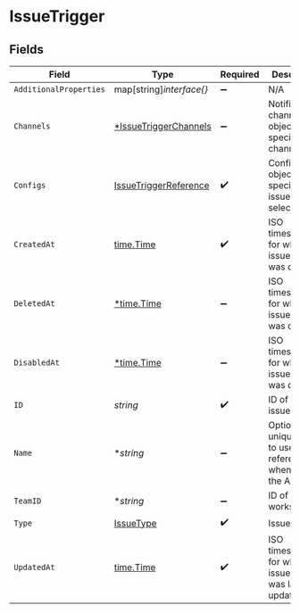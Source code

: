 # IssueTrigger


## Fields

| Field                                                                 | Type                                                                  | Required                                                              | Description                                                           |
| --------------------------------------------------------------------- | --------------------------------------------------------------------- | --------------------------------------------------------------------- | --------------------------------------------------------------------- |
| `AdditionalProperties`                                                | map[string]*interface{}*                                              | :heavy_minus_sign:                                                    | N/A                                                                   |
| `Channels`                                                            | [*IssueTriggerChannels](../../models/shared/issuetriggerchannels.md)  | :heavy_minus_sign:                                                    | Notification channels object for the specific channel type            |
| `Configs`                                                             | [IssueTriggerReference](../../models/shared/issuetriggerreference.md) | :heavy_check_mark:                                                    | Configuration object for the specific issue type selected             |
| `CreatedAt`                                                           | [time.Time](https://pkg.go.dev/time#Time)                             | :heavy_check_mark:                                                    | ISO timestamp for when the issue trigger was created                  |
| `DeletedAt`                                                           | [*time.Time](https://pkg.go.dev/time#Time)                            | :heavy_minus_sign:                                                    | ISO timestamp for when the issue trigger was deleted                  |
| `DisabledAt`                                                          | [*time.Time](https://pkg.go.dev/time#Time)                            | :heavy_minus_sign:                                                    | ISO timestamp for when the issue trigger was disabled                 |
| `ID`                                                                  | *string*                                                              | :heavy_check_mark:                                                    | ID of the issue trigger                                               |
| `Name`                                                                | **string*                                                             | :heavy_minus_sign:                                                    | Optional unique name to use as reference when using the API           |
| `TeamID`                                                              | **string*                                                             | :heavy_minus_sign:                                                    | ID of the workspace                                                   |
| `Type`                                                                | [IssueType](../../models/shared/issuetype.md)                         | :heavy_check_mark:                                                    | Issue type                                                            |
| `UpdatedAt`                                                           | [time.Time](https://pkg.go.dev/time#Time)                             | :heavy_check_mark:                                                    | ISO timestamp for when the issue trigger was last updated             |